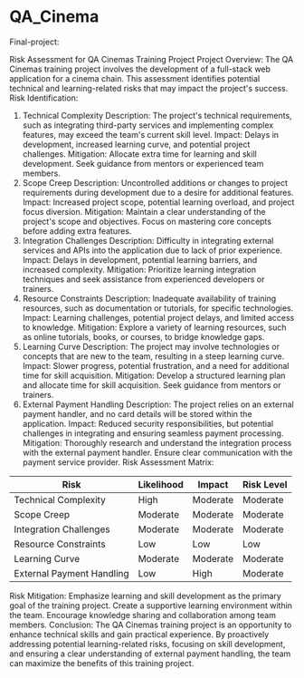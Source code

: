 # QA_Cinema
Final-project:

Risk Assessment for QA Cinemas Training Project
Project Overview:
The QA Cinemas training project involves the development of a full-stack web application for a cinema chain. This assessment identifies potential technical and learning-related risks that may impact the project's success.
Risk Identification:
1. Technical Complexity
Description: The project's technical requirements, such as integrating third-party services and implementing complex features, may exceed the team's current skill level.
Impact: Delays in development, increased learning curve, and potential project challenges.
Mitigation: Allocate extra time for learning and skill development. Seek guidance from mentors or experienced team members.
2. Scope Creep
Description: Uncontrolled additions or changes to project requirements during development due to a desire for additional features.
Impact: Increased project scope, potential learning overload, and project focus diversion.
Mitigation: Maintain a clear understanding of the project's scope and objectives. Focus on mastering core concepts before adding extra features.
3. Integration Challenges
Description: Difficulty in integrating external services and APIs into the application due to lack of prior experience.
Impact: Delays in development, potential learning barriers, and increased complexity.
Mitigation: Prioritize learning integration techniques and seek assistance from experienced developers or trainers.
4. Resource Constraints
Description: Inadequate availability of training resources, such as documentation or tutorials, for specific technologies.
Impact: Learning challenges, potential project delays, and limited access to knowledge.
Mitigation: Explore a variety of learning resources, such as online tutorials, books, or courses, to bridge knowledge gaps.
5. Learning Curve
Description: The project may involve technologies or concepts that are new to the team, resulting in a steep learning curve.
Impact: Slower progress, potential frustration, and a need for additional time for skill acquisition.
Mitigation: Develop a structured learning plan and allocate time for skill acquisition. Seek guidance from mentors or trainers.
6. External Payment Handling
Description: The project relies on an external payment handler, and no card details will be stored within the application.
Impact: Reduced security responsibilities, but potential challenges in integrating and ensuring seamless payment processing.
Mitigation: Thoroughly research and understand the integration process with the external payment handler. Ensure clear communication with the payment service provider.
Risk Assessment Matrix:

| Risk                | Likelihood   | Impact       | Risk Level |
|---------------------|--------------|--------------|------------|
| Technical Complexity | High | Moderate   | Moderate  |
| Scope Creep          | Moderate | Moderate   | Moderate  |
| Integration Challenges | Moderate | Moderate | Moderate  |
| Resource Constraints  | Low      | Low        | Low        |
| Learning Curve       | Moderate | Moderate   | Moderate  |
| External Payment Handling | Low   | High  | Moderate |


Risk Mitigation:
Emphasize learning and skill development as the primary goal of the training project.
Create a supportive learning environment within the team.
Encourage knowledge sharing and collaboration among team members.
Conclusion:
The QA Cinemas training project is an opportunity to enhance technical skills and gain practical experience. By proactively addressing potential learning-related risks, focusing on skill development, and ensuring a clear understanding of external payment handling, the team can maximize the benefits of this training project.


